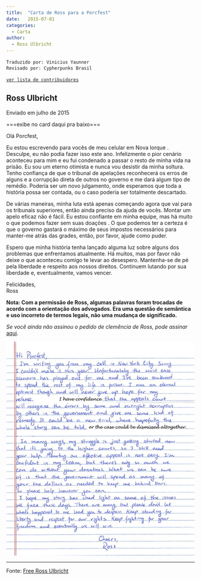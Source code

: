 ```yaml
---
title:  "Carta de Ross para a Porcfest"
date:   2015-07-01
categories:
  - Carta
author:
  - Ross Ulbricht
---
```


```
Traduzido por: Vinicius Yaunner
Revisado por: Cypherpunks Brasil
```
[```ver lista de contribuidores```](/about/#contribuidores)

## Ross Ulbricht  
Enviado em julho de 2015

===exibe no card daqui pra baixo===

Olá Porcfest,

Eu estou escrevendo para vocês de meu celular em Nova Iorque . Desculpe, eu não podia fazer isso este ano. Infelizmente o pior cenário aconteceu para mim e eu fui condenado a passar o resto de minha vida na prisão. Eu sou um eterno otimista e nunca vou desistir da minha soltura. Tenho confiança de que o tribunal de apelações reconhecerá os erros de alguns e a corrupção direta de outros no governo e me dará algum tipo de remédio. Poderia ser um novo julgamento, onde esperamos que toda a história possa ser contada, ou o caso poderia ser totalmente descartado.

De várias maneiras, minha luta está apenas começando agora que vai para os tribunais superiores, então ainda preciso da ajuda de vocês. Montar um apelo eficaz não é fácil. Eu estou confiante em minha equipe, mas há muito o que podemos fazer sem suas doações . O que podemos ter a certeza é que o governo gastará o máximo de seus impostos necessários para manter-me atrás das grades, então, por favor, ajude como puder.

Espero que minha história tenha lançado alguma luz sobre alguns dos problemas que enfrentamos atualmente. Há muitos, mas por favor não deixe o que aconteceu comigo te levar ao desespero. Mantenha-se de pé pela liberdade e respeito aos nossos direitos. Continuem lutando por sua liberdade e, eventualmente, vamos vencer.

Felicidades,  
Ross

**Nota: Com a permissão de Ross, algumas palavras foram trocadas de acordo com a orientação dos advogados. Era uma questão de semântica e uso incorreto de termos legais, não uma mudança de significado.**

_Se você ainda não assinou o pedido de clemência de Ross, pode assinar_ [aqui](https://www.change.org/p/freerosspetition-we-seek-potus-s-clemency-for-ross-ulbricht-serving-double-life-for-a-website-realdonaldtrump-free-ross).

![](../stuff/Ross_porcfest2015.jpg)

---
Fonte: [Free Ross Ulbricht](https://freeross.org/porcfest-letter-2015/)
